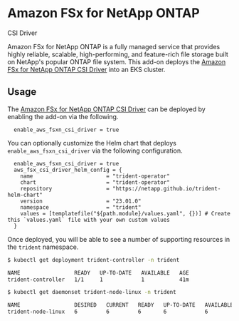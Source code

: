 # Amazon FSx for NetApp ONTAP
 CSI Driver

Amazon FSx for NetApp ONTAP is a fully managed service that provides highly reliable, scalable, high-performing, and feature-rich file storage built on NetApp's popular ONTAP file system.
This add-on deploys the [Amazon FSx for NetApp ONTAP CSI Driver](https://aws.amazon.com/fsx/netapp-ontap/) into an EKS cluster.

## Usage

The [Amazon FSx for NetApp ONTAP CSI Driver](https://github.com/mickeysh/terraform-aws-eks-blueprints/tree/main/modules/kubernetes-addons/aws-fsxn-csi-driver) can be deployed by enabling the add-on via the following.

```hcl
  enable_aws_fsxn_csi_driver = true
```

You can optionally customize the Helm chart that deploys `enable_aws_fsxn_csi_driver` via the following configuration.

```hcl
  enable_aws_fsxn_csi_driver = true
  aws_fsx_csi_driver_helm_config = {
    name                       = "trident-operator"
    chart                      = "trident-operator"
    repository                 = "https://netapp.github.io/trident-helm-chart"
    version                    = "23.01.0"
    namespace                  = "trident"
    values = [templatefile("${path.module}/values.yaml", {})] # Create this `values.yaml` file with your own custom values
  }
```

Once deployed, you will be able to see a number of supporting resources in the `trident` namespace.

```sh
$ kubectl get deployment trident-controller -n trident

NAME                 READY   UP-TO-DATE   AVAILABLE   AGE
trident-controller   1/1     1            1           41m
```

```sh
$ kubectl get daemonset trident-node-linux -n trident

NAME                 DESIRED   CURRENT   READY   UP-TO-DATE   AVAILABLE   NODE SELECTOR                                     AGE
trident-node-linux   6         6         6       6            6           kubernetes.io/arch=amd64,kubernetes.io/os=linux   42m
```

